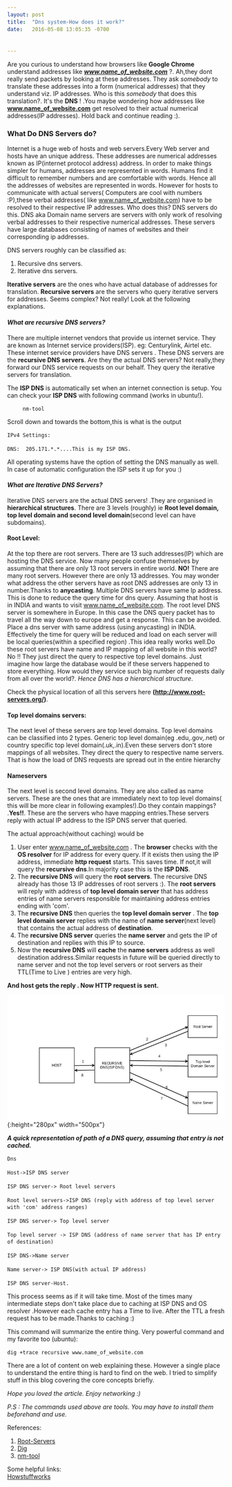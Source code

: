 ```yaml
---
layout: post
title:  "Dns system-How does it work?"
date:   2016-05-08 13:05:35 -0700


---
```



Are you curious to understand how browsers like **Google Chrome** understand addresses like **_www.name_of_website.com_** ?.  Ah,they dont really send packets by looking at these addresses. They ask _somebody_ to translate these addresses into a form (numerical addresses) that they understand viz. IP addresses. Who is this _somebody_ that does this translation?. It's the **DNS** ! .You maybe wondering how addresses like **www.name_of_website.com** get resolved to their actual numerical addresses(IP addresses). Hold back and continue reading :).

### What Do DNS Servers do?


Internet is a huge web of hosts and web servers.Every Web server and hosts have an unique address. These addresses are numerical addresses known as IP(internet protocol address) address. In order to make things simpler for humans, addresses are represented in words. Humans find it difficult to remember numbers and are comfortable with words. Hence all the addresses of websites are represented in words. However for hosts to communicate with actual servers( Computers are cool with numbers :P),these verbal addresses( like www.name_of_website.com) have to be resolved to their respective IP addresses. Who does this? DNS servers do this. DNS aka Domain name servers are servers with only work of resolving verbal addresses to their respective numerical addresses. These servers have large databases consisting of names of websites and their corresponding ip addresses.

DNS servers roughly can be classified as:  
1. Recursive dns servers.  
2. Iterative dns servers.

**Iterative servers** are the ones who have actual database of addresses for translation. **Recursive servers** are the servers who query iterative servers for addresses. Seems complex? Not really! Look at the following explanations.

#### **_What are recursive DNS servers?_**

There are multiple internet vendors that provide us internet service. They are known as Internet service providers(ISP). eg: Centurylink, Airtel etc. These internet service providers have DNS servers . These DNS servers are the **recursive DNS servers**. Are they the actual DNS servers? Not really,they forward our DNS service requests on our behalf. They query the iterative servers for translation.

The **ISP DNS** is automatically set when an internet connection is setup. You can check your **ISP DNS** with following command (works in ubuntu!).

         nm-tool

Scroll down and towards the bottom,this is what is the output

	IPv4 Settings:

	DNS:  205.171.*.*....This is my ISP DNS.

All operating systems have the option of setting the DNS manually as well. In case of automatic configuration the ISP sets it up for you :)

#### **_What are Iterative DNS Servers?_**

Iterative  DNS servers are the actual DNS servers! .They are  organised in **hierarchical structures**. There are 3 levels (roughly) ie **Root level domain, top level domain and second level domain**(second level can have subdomains).

#### **Root Level**:  
At the top there are root servers. There are 13 such addresses(IP) which are hosting the DNS service. Now many people confuse themselves by assuming that there are only 13 root servers in entire world. **NO!** There are many root servers. However there are only 13 addresses. You may wonder what address the other servers have as root DNS addresses are only 13 in number.Thanks to **anycasting**. Multiple DNS servers have same Ip address. This is done to reduce the query time for dns query. Assuming that host is in INDIA and  wants to visit www.name_of_website.com. The root level DNS server is somewhere in Europe. In this case the DNS query packet has to travel all the way down to europe and get a response. This can be avoided. Place a dns server with same address (using anycasting) in INDIA. Effectively the time for query will be reduced and load on each server will be local queries(within a specified region) .This idea really works well.Do these root servers have name and IP mapping of all website in this world? No !! They just direct the query to respective top level domains. Just imagine how large the database would be if these servers happened to store everything. How would they service such big number of requests daily from all over the world?. _Hence DNS has a hierarchical structure_.

Check the physical location of all this servers here **(http://www.root-servers.org/)**.

#### **Top level domains servers:**

The next level of these servers are top level domains. Top level domains can be classified into 2 types. Generic top level domain(eg .edu,.gov,.net) or country specific top level domain(.uk,.in).Even these servers don't store mappings of all websites. They direct the query to respective name servers. That is how the load of DNS requests are spread out in the entire hierarchy

#### **Nameservers**

The next level is second level domains. They are also called as name servers. These are the ones that are immediately next to top level domains( this will be more clear in following examples!).Do they contain mappings? .**Yes!!**. These are the servers who have mapping entries.These servers reply with actual IP address to the ISP DNS server that queried.

The actual approach(without caching) would be

1. User enter www.name_of_website.com . The **browser** checks with the **OS resolver** for IP address for  every query. If it exists then using the IP address, immediate **http request** starts. This saves time. If not,it will query the **recursive dns**.In majority case this is the **ISP DNS**.  
2. The **recursive DNS** will query the **root servers**. The recursive DNS already has those 13 IP addresses of root servers :). The **root servers** will reply with address of **top level domain server** that has address entries of name servers responsible for maintaining address entries ending with 'com'.  
3. The **recursive DNS** then queries the **top level domain server** . The **top level domain server** replies with the name of **name server**(next level) that contains the actual address of **destination**.  
4. The **recursive DNS server** queries the **name server** and gets the IP of destination and replies with this IP to source.  
5. Now the **recursive DNS** will **cache** the **name servers** address as well destination address.Similar requests in future will be queried directly to name server and not the top level servers or root servers as their TTL(Time to Live ) entries are very high.  

**And host gets the reply . Now HTTP request is sent.**

![Image](/assets/dns-1.jpg ){:height="280px" width="500px"}


**_A quick representation of path of a DNS query, assuming that entry is not cached._**

	Dns 

	Host->ISP DNS server

	ISP DNS server-> Root level servers

	Root level servers->ISP DNS (reply with address of top level server with 'com' address ranges)

	ISP DNS server-> Top level server

	Top level server -> ISP DNS (address of name server that has IP entry of destination)

	ISP DNS->Name server

	Name server-> ISP DNS(with actual IP address)

	ISP DNS server-Host.

This process seems as if it will take time. Most of the times many intermediate steps don't take place due to caching at ISP DNS and OS resolver .However each cache entry has a Time to live. After the TTL a fresh request has to be made.Thanks to caching :)

This command will summarize the entire thing. Very powerful command and my favorite too (ubuntu):

	dig +trace recursive www.name_of_website.com

There are a lot of content on web explaining these. However a single place to understand the entire thing is hard to find on the web. I tried to simplify stuff in this blog covering the core concepts briefly.

_Hope you loved the article. Enjoy networking :)_


_P.S : The commands used above are tools. You may have to install them beforehand and use._



References:  
1. [Root-Servers](http://www.root-servers.org)  
2. [Dig](https://en.wikipedia.org/wiki/Dig_(command))  
3. [nm-tool](http://manpages.ubuntu.com/manpages/trusty/man1/nm-tool.1.html)  
  
Some helpful links:  
[Howstuffworks](http://computer.howstuffworks.com/dns.htm)
